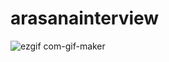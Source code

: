 # arasanainterview
![ezgif com-gif-maker](https://user-images.githubusercontent.com/62469567/106434331-7831fc80-6482-11eb-888d-4894c250998e.gif)
